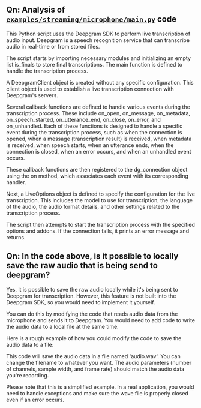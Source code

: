 

## Qn: Analysis of [`examples/streaming/microphone/main.py`](https://github.com/deepgram/deepgram-python-sdk/blob/main/examples/streaming/microphone/main.py) code

This Python script uses the Deepgram SDK to perform live transcription of audio input. Deepgram is a speech recognition service that can transcribe audio in real-time or from stored files.

The script starts by importing necessary modules and initializing an empty list is_finals to store final transcriptions. The main function is defined to handle the transcription process.

A DeepgramClient object is created without any specific configuration. This client object is used to establish a live transcription connection with Deepgram's servers.

Several callback functions are defined to handle various events during the transcription process. These include on_open, on_message, on_metadata, on_speech_started, on_utterance_end, on_close, on_error, and on_unhandled. Each of these functions is designed to handle a specific event during the transcription process, such as when the connection is opened, when a message (transcription result) is received, when metadata is received, when speech starts, when an utterance ends, when the connection is closed, when an error occurs, and when an unhandled event occurs.

These callback functions are then registered to the dg_connection object using the on method, which associates each event with its corresponding handler.

Next, a LiveOptions object is defined to specify the configuration for the live transcription. This includes the model to use for transcription, the language of the audio, the audio format details, and other settings related to the transcription process.

The script then attempts to start the transcription process with the specified options and addons. If the connection fails, it prints an error message and returns.
      
    
## Qn: In the code above, is it possible to locally save the raw audio that is being send to deepgram?

Yes, it is possible to save the raw audio locally while it's being sent to Deepgram for transcription. However, this feature is not built into the Deepgram SDK, so you would need to implement it yourself.

You can do this by modifying the code that reads audio data from the microphone and sends it to Deepgram. You would need to add code to write the audio data to a local file at the same time.

Here is a rough example of how you could modify the code to save the audio data to a file:

This code will save the audio data in a file named 'audio.wav'. You can change the filename to whatever you want. The audio parameters (number of channels, sample width, and frame rate) should match the audio data you're recording.

Please note that this is a simplified example. In a real application, you would need to handle exceptions and make sure the wave file is properly closed even if an error occurs.